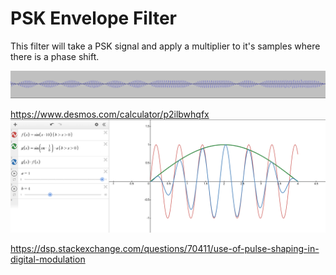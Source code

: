 # PSK Envelope Filter

This filter will take a PSK signal and apply a multiplier to it's samples where there is a phase shift.

![fldigi_bpsk](fldigi_bpsk.png)

https://www.desmos.com/calculator/p2ilbwhqfx
![psk_envelope_filter](psk_envelope_filter.png)

https://dsp.stackexchange.com/questions/70411/use-of-pulse-shaping-in-digital-modulation